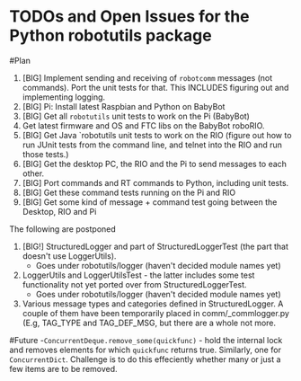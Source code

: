 # TODOs and Open Issues for the Python robotutils package

#Plan
1. [BIG] Implement sending and receiving of `robotcomm` messages (not commands). Port the unit
   tests for that. This INCLUDES figuring out and implementing logging.
1. [BIG] Pi: Install latest Raspbian and Python on BabyBot
1. [BIG] Get all `robotutils` unit tests to work on the Pi (BabyBot)
1. Get latest firmware and OS and FTC libs on the BabyBot roboRIO.
1. [BIG] Get Java `robotutils unit tests to work on the RIO (figure out how to run
   JUnit tests from the command line, and telnet into the RIO and run those tests.)
1. [BIG] Get the desktop PC, the RIO and the Pi to send messages to each other.
1. [BIG] Port commands and RT commands to Python, including unit tests.
1. [BIG] Get these command tests running on the Pi and RIO
1. [BIG] Get some kind of message + command test going between the Desktop, RIO and Pi



The following are postponed
1. [BIG!] StructuredLogger and part of StructuredLoggerTest (the part that doesn't use
	LoggerUtils).
	- Goes under robotutils/logger (haven't decided module names yet)
1. LoggerUtils and LoggerUtilsTest - the latter includes some test functionality not yet
	ported over from StructuredLoggerTest.
	- Goes under robotutils/logger (haven't decided module names yet)
1. Various message types and categories defined in StructuredLogger. A couple of them 
   have been temporarily placed in comm/_commlogger.py (E.g, TAG_TYPE and TAG_DEF_MSG,
   but there are a whole not more.

#Future
-`ConcurrentDeque.remove_some(quickfunc)` - hold the internal lock and removes elements for which
`quickfunc` returns true. Similarly, one for `ConcurrentDict`. Challenge is to do this
effeciently whether many or just a few items are to be removed.
